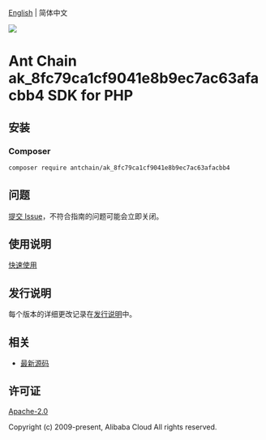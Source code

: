 [English](README.md) | 简体中文

![](https://aliyunsdk-pages.alicdn.com/icons/AlibabaCloud.svg)

# Ant Chain ak_8fc79ca1cf9041e8b9ec7ac63afacbb4 SDK for PHP

## 安装

### Composer

```bash
composer require antchain/ak_8fc79ca1cf9041e8b9ec7ac63afacbb4
```

## 问题

[提交 Issue](https://github.com/alipay/antchain-openapi-prod-sdk/issues/new)，不符合指南的问题可能会立即关闭。

## 使用说明

[快速使用](https://github.com/alipay/antchain-openapi-prod-sdk)

## 发行说明

每个版本的详细更改记录在[发行说明](./ChangeLog.txt)中。

## 相关

* [最新源码](https://github.com/antchain-openapi-sdk-php)

## 许可证

[Apache-2.0](http://www.apache.org/licenses/LICENSE-2.0)

Copyright (c) 2009-present, Alibaba Cloud All rights reserved.
